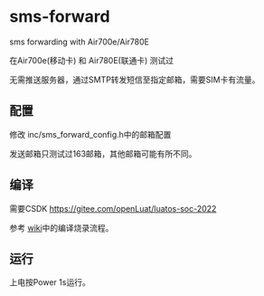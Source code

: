 # sms-forward
sms forwarding with Air700e/Air780E

在Air700e(移动卡) 和 Air780E(联通卡) 测试过

无需推送服务器，通过SMTP转发短信至指定邮箱，需要SIM卡有流量。

## 配置

修改 inc/sms_forward_config.h中的邮箱配置

发送邮箱只测试过163邮箱，其他邮箱可能有所不同。

## 编译

需要CSDK
https://gitee.com/openLuat/luatos-soc-2022

参考 [wiki](https://doc.openluat.com/wiki/37?wiki_page_id=4546)中的编译烧录流程。


## 运行

上电按Power 1s运行。